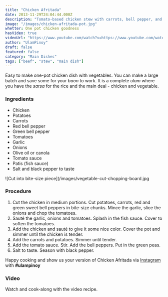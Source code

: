 ```yaml
---
title: "Chicken Afritada"
date: 2013-11-29T24:04:44.000Z
description: "Tomato-based chicken stew with carrots, bell pepper, and potatoes."
image: "/images/chicken-afritada-pot.jpg"
whetter: One pot chicken goodness
hasVideo: true
videoUrl: "https://www.youtube.com/watch?v=https://www.youtube.com/watch?v=YKF7N-6_PuI"
author: "UlamPinoy"
draft: false
featured: false
category: "Main Dishes"
tags: ["beef", "stew", "main dish"]
---
```


Easy to make one-pot chicken dish with vegetables. You can make a large batch and save some for your _baon_ to work. It is a complete _ulam_ where you have the _sarsa_ for the rice and the main deal - chicken and vegetable.

### Ingredients

- Chicken
- Potatoes
- Carrots
- Red bell pepper
- Green bell pepper
- Tomatoes
- Garlic
- Onions
- Olive oil or canola
- Tomato sauce
- Patis (fish sauce)
- Salt and black pepper to taste

![Cut into bite-size piece](/images/vegetable-cut-chopping-board.jpg

### Procedure

1. Cut the chicken in medium portions.
   Cut potatoes, carrots, red and green sweet bell peppers in bite-size chunks.
   Mince the garlic, slice the onions and chop the tomatoes.
2. Sauté the garlic, onions and tomatoes. Splash in the fish sauce. Cover to soften the tomatoes.
3. Add the chicken and sauté to give it some nice color. Cover the pot and simmer until the chicken is tender.
4. Add the carrots and potatoes. Simmer until tender.
5. Add the tomato sauce. Stir. Add the bell peppers. Put in the green peas.
6. Salt to taste. Season with black pepper.

Happy cooking and show us your version of Chicken Afritada via [Instagram](https://instagram.com/ulampinoy/) with **#ulampinoy**

### Video

Watch and cook-along with the video recipe.
